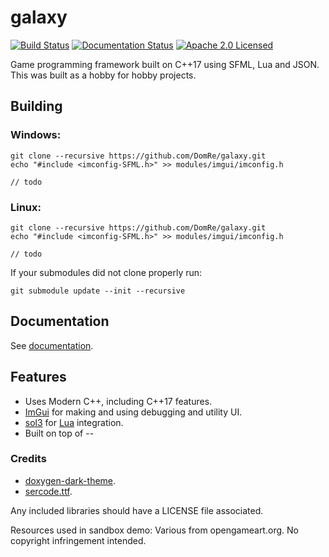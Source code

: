 # galaxy
[![Build Status](https://ci.appveyor.com/api/projects/status/ac0ec6gtxl7776y5?svg=true)](https://ci.appveyor.com/project/reworks/galaxy)
[![Documentation Status](https://travis-ci.org/DomRe/galaxy.svg?branch=master)](https://domre.github.io/galaxy/)
[![Apache 2.0 Licensed](https://img.shields.io/badge/license-apache-blue.svg)](./LICENSE.txt)

Game programming framework built on C++17 using SFML, Lua and JSON. This was built as a hobby for hobby projects.

## Building
### Windows:
```
git clone --recursive https://github.com/DomRe/galaxy.git
echo "#include <imconfig-SFML.h>" >> modules/imgui/imconfig.h

// todo
```

### Linux:
```
git clone --recursive https://github.com/DomRe/galaxy.git
echo "#include <imconfig-SFML.h>" >> modules/imgui/imconfig.h

// todo
```

If your submodules did not clone properly run:
```
git submodule update --init --recursive
```

## Documentation
See [documentation](https://domre.github.io/galaxy/).  

## Features
- Uses Modern C++, including C++17 features.
- [ImGui](https://github.com/ocornut/imgui) for making and using debugging and utility UI.
- [sol3](https://github.com/ThePhD/sol2) for [Lua](https://www.lua.org/) integration.
- Built on top of --

### Credits
* [doxygen-dark-theme](https://github.com/MaJerle/doxygen-dark-theme).
* [sercode.ttf](http://www.dafont.com/secret-code.font).

Any included libraries should have a LICENSE file associated.

Resources used in sandbox demo:
Various from opengameart.org. No copyright infringement intended.